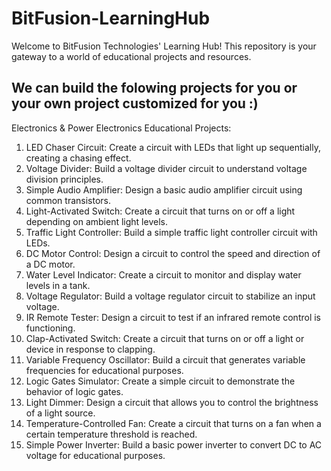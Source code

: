 # BitFusion-LearningHub
Welcome to BitFusion Technologies' Learning Hub! This repository is your gateway to a world of educational projects and resources.

We can build the folowing projects for you or your own project customized for you :)
-------------------------------------------------------------------------------------
Electronics & Power Electronics Educational Projects:

1) LED Chaser Circuit: Create a circuit with LEDs that light up sequentially, creating a chasing effect.
2) Voltage Divider: Build a voltage divider circuit to understand voltage division principles.
3) Simple Audio Amplifier: Design a basic audio amplifier circuit using common transistors.
4) Light-Activated Switch: Create a circuit that turns on or off a light depending on ambient light levels.
5) Traffic Light Controller: Build a simple traffic light controller circuit with LEDs.
6) DC Motor Control: Design a circuit to control the speed and direction of a DC motor.
7) Water Level Indicator: Create a circuit to monitor and display water levels in a tank.
8) Voltage Regulator: Build a voltage regulator circuit to stabilize an input voltage.
9) IR Remote Tester: Design a circuit to test if an infrared remote control is functioning.
10) Clap-Activated Switch: Create a circuit that turns on or off a light or device in response to clapping.
11) Variable Frequency Oscillator: Build a circuit that generates variable frequencies for educational purposes.
12) Logic Gates Simulator: Create a simple circuit to demonstrate the behavior of logic gates.
13) Light Dimmer: Design a circuit that allows you to control the brightness of a light source.
14) Temperature-Controlled Fan: Create a circuit that turns on a fan when a certain temperature threshold is reached.
15) Simple Power Inverter: Build a basic power inverter to convert DC to AC voltage for educational purposes.
